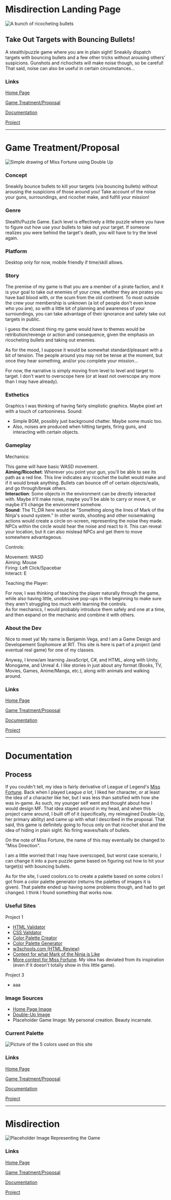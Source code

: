 # Misdirection Landing Page

![A bunch of ricocheting bullets](/Ricochet_control.png "A bunch of ricocheting bullets")

## Take Out Targets with Bouncing Bullets!

A stealth/puzzle game where you are in plain sight!  Sneakily dispatch targets with bouncing bullets and a few other tricks without arousing others' suspicions.  Gunshots and richochets will make noise though, so be careful!  That said, noise can also be useful in certain circumstances...

### Links
[Home Page](index.html)

[Game Treatment/Proposal](proposal.html)

[Documentation](documentation.html)

[Project](project.html)

---

# Game Treatment/Proposal

![Simple drawing of Miss Fortune using Double Up](/doubleUp.png "Simple drawing of Miss Fortune using Double Up")

### Concept
Sneakily bounce bullets to kill your targets (via bouncing bullets) without arousing the suspicions of those around you!  Take account of the noise your guns, surroundings, and ricochet make, and fulfill your mission!

### Genre
Stealth/Puzzle Game. Each level is effectively a little puzzle where you have to figure out how use your bullets to take out your target.  If someone realizes you were behind the target's death, you will have to try the level again.

### Platform
Desktop only for now, mobile friendly if time/skill allows.

### Story
The premise of my game is that you are a member of a pirate faction, and it is your goal to take out enemies of your crew, whether they are pirates you have bad blood with, or the scum from the old continent.  To most outside the crew your membership is unknown (a lot of people don't even know who you are), so with a little bit of planning and awareness of your surroundings, you can take advantage of their ignorance and safely take out targets in public.

I guess the closest thing my game would have to themes would be retribution/revenge or action and consequence, given the emphasis on ricocheting bullets and taking out enemies.

As for the mood, I suppose it would be somewhat standard/pleasant with a bit of tension.  The people around you may not be tense at the moment, but once they hear something, and/or you complete your mission...

For now, the narrative is simply moving from level to level and target to target. I don't want to overscope here (or at least not overscope any more than I may have already).

### Esthetics
Graphics
  I was thinking of having fairly simplistic graphics.  Maybe pixel art with a touch of cartooniness.
Sound:
  - Simple BGM, possibly just background chatter. Maybe some music too.
  - Also, noises are produced when hitting targets, firing guns, and interacting with certain objects.
  
### Gameplay

Mechanics:

   This game will have basic WASD movement.  
   **Aiming/Ricochet**: Wherever you point your gun, you'll be able to see its path as a red line. This line indicates any ricochet the bullet would make and if it would break anything. Bullets can bounce off of certain objects/walls, and go through/break others.  
   **Interaction**: Some objects in the environment can be directly interacted with. Maybe it'll make noise, maybe you'll be able to carry or move it, or maybe it'll change the environment somehow.  
   **Sound**: The TL;DR here would be "Something along the lines of Mark of the Ninja's sound system." In other words, shooting and other noisemaking actions would create a circle on-screen, representing the noise they made.  NPCs within the circle would hear the noise and react to it.  This can reveal your location, but it can also mislead NPCs and get them to move somewhere advantageous.  
   
Controls:

   Movement: WASD  
   Aiming: Mouse  
   Firing: Left Click/Spacebar  
   Interact: E  

Teaching the Player:

   For now, I was thinking of teaching the player naturally through the game, while also having little, unobtrusive pop-ups in the beginning to make sure they aren't struggling too much with learning the controls.  
   As for mechanics, I would probably introduce them safely and one at a time, and then expand on the mechanic and combine it with others.  

### About the Dev
Nice to meet ya! My name is Benjamin Vega, and I am a Game Design and Developement Sophomore at RIT.  This site is here is part of a project (and eventual real game) for one of my classes.

Anyway, I know/am learning JavaScript, C#, and HTML, along with Unity, Monogame, and Unreal 4.  I like stories in just about any format (Books, TV, Movies, Games, Anime/Manga, etc.), along with animals and walking around.

### Links
[Home Page](index.html)

[Game Treatment/Proposal](proposal.html)

[Documentation](documentation.html)

[Project](project.html)

---

# Documentation

## Process
If you couldn't tell, my idea is fairly derivative of League of Legend's [Miss Fortune]("https://leagueoflegends.fandom.com/wiki/Miss_Fortune").  Back when I played League *a lot*, I liked her character, or at least the idea of a character like her, but I was less than satisfied with how she was in-game.  As such, my younger self went and thought about how I would design MF. That idea stayed around in my head, and when this project came around, I built off of it (specifically, my reimagined Double-Up, her primary ability) and came up with what I described in the proposal.  That said, this game is definitely going to focus only on that ricochet shot and the idea of hiding in plain sight.  No firing waves/hails of bullets.

On the note of Miss Fortune, the name of this may eventually be changed to "Miss Direction".

I am a little worried that I may have overscoped, but worst case scenario, I can change it into a pure puzzle game based on figuring out how to hit your target(s) with bouncing bullets.

As for the site, I used coolors.co to create a palette based on some colors I got from a color palette generator (returns the palettes of images it is given).  That palette ended up having some problems though, and had to get changed.  I think I found something that works now.

### Useful Sites
Project 1
* [HTML Validator](https://html5.validator.nu/)
* [CSS Validator](https://jigsaw.w3.org/css-validator/)
* [Color Palette Creator](https://coolors.co/)
* [Color Palette Generator](http://www.cssdrive.com/imagepalette/index.php)
* [w3schools.com (HTML Review)](https://www.w3schools.com/)
* [Context for what Mark of the Ninja is Like](https://www.klei.com/games/mark-ninja)
* [More context for Miss Fortune](https://na.leagueoflegends.com/en/site/bilgewater/#story-2-part-3). My idea has deviated from its inspiration (even if it doesn't totally show in this little game).

Project 3
* aaa

### Image Sources
* [Home Page Image](https://fire-force.fandom.com/wiki/Ricochet_Control)
* [Double-Up Image](https://www.youtube.com/watch?v=gZ4QiB-epAE)
* Placeholder Game Image: My personal creation. Beauty incarnate.

### Current Palette
![Picture of the 5 colors used on this site]("media/c6532f-dddddd-483526-514d5e-891b13.png" "Picture of the 5 colors used on this site")

### Links
[Home Page](index.html)

[Game Treatment/Proposal](proposal.html)

[Documentation](documentation.html)

[Project](project.html)

---

# Misdirection

![Placeholder Image Representing the Game](/exampleMedia.png "Placeholder Image Representing the Game")

### Links
[Home Page](index.html)

[Game Treatment/Proposal](proposal.html)

[Documentation](documentation.html)

[Project](project.html)
